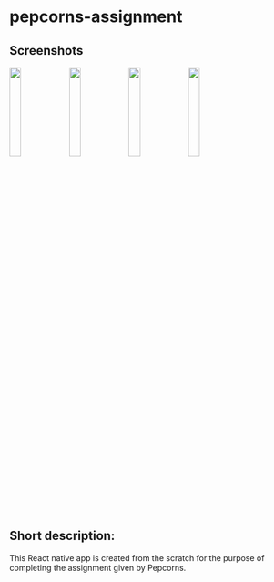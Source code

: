 # pepcorns-assignment


## Screenshots
<p>
<img src="https://user-images.githubusercontent.com/66206190/215341071-054f04a1-3377-4e78-9b6e-bc19c7b5c96e.jpg" width='20%'/>
<img src="https://user-images.githubusercontent.com/66206190/215341074-a513c2a5-e41a-4187-bf2a-625cf38b59ec.jpg" width='20%'/>
<img src="https://user-images.githubusercontent.com/66206190/215341076-f5b3efda-7776-4bbd-978a-43b43c6f559b.jpg" width='20%'/>
<img src="https://user-images.githubusercontent.com/66206190/215341076-f5b3efda-7776-4bbd-978a-43b43c6f559b.jpg" width='20%'/>
</p>

## Short description:
This React native app is created from the scratch for the purpose of completing the assignment given by Pepcorns.
